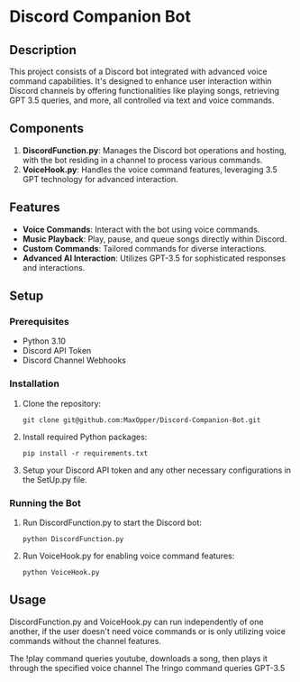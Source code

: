 # Discord Companion Bot

## Description
This project consists of a Discord bot integrated with advanced voice command capabilities. It's designed to enhance user interaction within Discord channels by offering functionalities like playing songs, retrieving GPT 3.5 queries, and more, all controlled via text and voice commands.

## Components
1. **DiscordFunction.py**: Manages the Discord bot operations and hosting, with the bot residing in a channel to process various commands.
2. **VoiceHook.py**: Handles the voice command features, leveraging 3.5 GPT technology for advanced interaction.

## Features
- **Voice Commands**: Interact with the bot using voice commands.
- **Music Playback**: Play, pause, and queue songs directly within Discord.
- **Custom Commands**: Tailored commands for diverse interactions.
- **Advanced AI Interaction**: Utilizes GPT-3.5 for sophisticated responses and interactions.

## Setup
### Prerequisites
- Python 3.10
- Discord API Token
- Discord Channel Webhooks

### Installation
1. Clone the repository:
   ```
   git clone git@github.com:MaxOpper/Discord-Companion-Bot.git
   ```
2. Install required Python packages:
   ```
   pip install -r requirements.txt
   ```
3. Setup your Discord API token and any other necessary configurations in the SetUp.py file.

### Running the Bot
1. Run DiscordFunction.py to start the Discord bot:
   ```
   python DiscordFunction.py
   ```
2. Run VoiceHook.py for enabling voice command features:
   ```
   python VoiceHook.py
   ```

## Usage
DiscordFunction.py and VoiceHook.py can run independently of one another, if the user doesn't need voice commands or is only utilizing voice commands without the channel features.

The !play command queries youtube, downloads a song, then plays it through the specified voice channel
The !ringo command queries GPT-3.5
